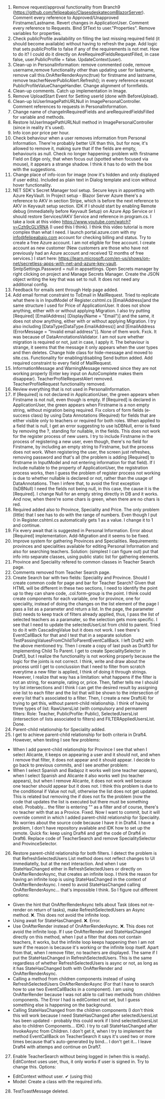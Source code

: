 1. Remove request/approval functionality from Branch9 (https://github.com/felipeabajo/ClasesdeskatecomBlazorServer). Comment every reference to Approved/Unapproved Firstname/Lastname. Revert changes in ApplicationUser. Comment every reference to Requests. Bind SfText to user."Properties". Remove variables for properties.
2. Check publicProfile availability on filling the last missing required field (it should become available) without having to refresh the page. Add logic that sets publicProfile to false if any of the requirements is not met. How to do it? I could do it directly on AreRequiredFieldsRequestFilled, in case false,  user.PublicProfile = false. UpdateContext(user).
3. Clean-up in PersonalInformation: remove commented code, remove username,remove functionality other than updating user for lastname, remove call this.OnAfterRenderAsync(true) for firstname and lastname, remove teacherNeverPublicAlert.Refresh(); in every reference except PublicProfileValueChangeHandler. Change alignment of formfields.
4. Clean-up comments. Catch up implementation in Image.
5. Remove UploadStart Event for Setting userId (done with BeforeUpload).
6. Clean-up IsUserImagePathURLNull in ImagePersonalController. Comment references to requests in PersonalInformation.
7. Change name of changeInRequiredFields and areRequiredFieldsFilled for variable and methods.
8. Restore IsUserImagePathURLNull method in ImagePersonalController (since in reality it's used).
9. Info icon por price per hour.
10. Check behaviour when a user removes information from Personal Information. There're probably better UX than this, but for now, it's allowed to remove it, making sure that if the fields are empty, behaviouris as null. Check no longer happening: problem with firstname Field on Edge only, that when focus out (spotted when focused via mouse), it appears a strange shadow. I think it has to do with the box with the suggestions.
11. Change place of info-icon for image (now it's hidden and only displayed if user edits). Included as plain text in Dialog template and icon without hover functionality.
12. NET SDK's Secret Manager tool setup. Secure keys in appsetting with Azure KeyVault. In Project setup - Blazor Server Azure there's a reference to AKV in section Stripe, which is before the next reference to AKV in Keyvault setup section. IDK if I should start by enabling Remote debug (immediatelly before Keyvault Setup) on Azure App Service or I should restore Services/IAKV Service and reference in program.cs. I take a look at this video https://www.youtube.com/watch?v=Czh9cGLVRNA (I used this I think). I think this video tutorial is more complex than what I need. I launch portal.azure.com with my info@felipeabajo.com account for checking billing and status. Try to create a free Azure account. I am not eligible for free account. I create account as new customer (New customers are those who have not previously had an Azure 
account and received 12 months of free services.) I start here: https://learn.microsoft.com/en-us/shows/on-net/secretless-apps-with-net-and-azure-key-vault. SmtpSettings.Password = null in appsettings. Open Secrets manager by right clicking on project and Manage Secrets Manager. Create the JSON object writing the key that was set to null. It does not need any additional config.
13. Feedback for emails sent through Help page added.
14. Add email format constraint to ToEmail in MailRequest. Tried to replicate what there is in InputModel of Register.cshtml.cs [EmailAddress]and the same structure I used for Price of ApplicationUser. It does not show anything, either with or without applying Migration.  I also try putting [Required] [EmailAddress] [Display(Name = "Email")] and the same,
it does not show anything, either with or without applying Migration. 
I try also including [DataType(DataType.EmailAddress)] and [EmailAddress (ErrorMessage = "Invalid email address")]. None of them work.  Fxck. It was because of DataAnnotationsValidator. I am not sure whether migration is required or not, just in case, I apply it. The behaviour is strange, it seems that the message it only appears when the user types and then deletes. Change hide class for hide-message and moved to site.css. Functionality for enabling/disabling Send button added. Add required constraint to every field of MailRequest.
15. InformationMessage and WarningMessage removed since they are not working properly (Enter key input on AutoComplete makes them disappear). TeacherProfileRequestAlert removed. TeacherProfileRequest functionality removed.
16. Review everything that is not used in PersonalInformation.
17. If [Required] is not declared in ApplicationUser, the green appears when Firstname is not null, even though is empty. If [Required] is declared in ApplicationUser, the green appears when Firstname is a non empty string, without migration being required. Fix colors of form fields (e-success class) by using Data Annotations (Required) for fields that are either visible only to teachers or required for both roles. When applied to a field that is null, I get an error suggesting to use IsDBNull, error is fixed by removing the ?, standing for nullable, in the fields. This does not work for the register process of new users. I try to include Firstname in the process of registering a new user, even though, there's no field for Firstname, by including an empty string to Firstname, but the process does not work. When registering the user, the screen just refreshes, removing password and that's all (the problem is adding [Required] to firstname in InputModel and not entering information for that field). If I include nullable to the property of ApplicationUser, the registration process works, then I guess the problem of register process not working is due to whether nullable is declared or not, rather than the usage of DataAnnotations. Then I infere that, to avoid the first exception (IsDBNull) I need the fields not being null, in this case, the cause it is the [Required]. I change Null for an empty string directly in DB and it works. And now, when there're some chars is green, when there are no chars is red.
18. Required added also to Province, Speciality and Price. The only problem (little) that I see has to do with the range of numbers. Even though I put 0 in Register.cshtml.cs automatically gets 1 as a value. I change it to 1 and continue.
19. Fix every await that is suggested in Personal Information. Error about [Required] implementation. Add-Migration and it seems to be fixed.
20. Improve system for gathering Provinces and Specialities. Requirements: provinces and specialities available for editing Personal Information and also for searching teachers. Solution: (simplest I can figure out) put that info into separate classes, using public static list for gathering elements.
21. Province and Speciality refered to common classes in Teacher Search page.
22. Comments removed from Teacher Search page.
23. Create Search bar with two fields: Speciality and Province. Should I create common code for page and bar for Teacher Search? Given that HTML will be different in these two sections, I need to identify the point up to they can share code, .col.form-group is the point. I think could create components for each variable, one for province, one for speciality, instead of doing the changes on the list element of the page I pass a list as a parameter and return a list. In the page, the parameter (list) needs to keep track of filters already applied, thus, I pass the list of selected teachers as a paramater, so the selection gets more specific. I see that I need to update the selectedUserList from child to parent. Tried to do it with CascadingValue but it does not work. I see there's EventCallBack for that and I test that in a separate solution TestPassingValuesFromChildToParentEventCallBack. I left Draft2 with the above mentioned try. Then I create a copy of last push as Draft3 for implementing Child To Parent.
I get to create SpecialitySelector in Draft3, but I realize the functionality is not working properly because the logic for the joints is not correct. I think, write and draw about the process until I get to conclussion that I need to filter from scratch everytime a new filter is applied, I think of doing it through strings. However, I realize that way has a limitation: what happens if the filter is not an string, for example, rating or, price. Then, father tells me I should try list intersections and I think I can get the desired result by assigning one list to each filter and the list that will be shown to the intersection of every list that's associated to a filter. Then, I create a new Draft(4) for trying to get this, without parent-child relationship. I think of having three types of list: RawUsersList (with compulsory and permanent filters:  Role: Teacher, PublicProfile: Public), SelectedUsersList (intersection of lists associated to filters) and FILTERAppliedUsersList. Done.
24. Parent-child relationship for Speciality added.
25. I get to achieve parent-child relationship for both criteria in Draft4. However, when testing I see few problems: 
- When I add parent-child relationship for Province I see that when I select Alicante, it keeps on appearing a user and it should not, and when I remove that filter, it does not appear and it should appear. I decide to go back to previous commits, and I see another problem:
- When I select Spanish and Badajoz it works well (one teacher appears), when I select Spanish and Alicante it also works well (no teacher appears), but when I remove Alicante, it does not work well because one teacher should appear but it does not. I think this problem is due to the conditional if Value not null, otherwise the list does not get updated. This is related but removing the if does not fix the problem (now the code that updates the list is executed but there must be something else). Probably... the filter is entering "" as a filter and of course, there's no teacher with that as a Provice. Fixed. Now I want to commit, but it will override commit in which I added parent-child relationship for Speciality. No worries about the source code because I have it in Draft4. I have a problem, I don't have repository available and IDK how to set up the remote. Quick fix: keep using Draft4 and get the code of Draft4 in Draft6. Replace code of TeacherSearch and remove SpecialitySelector and ProvinceSelector.
26. Restore parent-child relationship for both filters. I detect the problem is that RefreshSelectedUsers List method does not reflect changes to UI immediatelly, but at the next interaction. And when I use StateHasChanged either in RefreshSelectedUsers or directly on OnAfterRenderAsync, that creates an infinite loop. I think the reason for having an infinite loop is using StateHasChanged in the context of 
OnAfterRenderAsync. I need to avoid StateHasChanged calling OnAfterRenderAsync... that's impossible I think. So I figure out different options:
- Given the hint that OnAfterRenderAsync tells about Task (does not re-render on return of tasks), 
make RefreshSelectedUsers an Async method. ❌. This does not avoid the infinite loop.
- Using await for StateHasChanged. ❌. Error.
- Use OnAfterRender instead of OnAfterRenderAsync. ❌. This does not avoid the infinite loop. If I use OnAfterRender and StateHasChanged directly on this method, when I put a filter that does not contain teachers, it works, but the infinite loop keeps happening then I am not sure if the reason is because it's working or the infinite loop itself. Apart from that, when I remove filter, no teachers are displayed. The same if I put the StateHasChanged in RefreshSelectedUsers. This is the  same regardless of whether RefreshSelectedUsers is async or not, as long as it has StateHasChanged both with OnAfterRender and OnAfterRenderAsync. 
- Calling a method from children components instead of using RefreshSelectedUsers OnAfterRenderAsync
(For that I have to search how to use two EventCallBacks in a component). I am using OnAfterRender because I was not able to call two methods from children components. The Error I had is editContext not set, but I guess something else is happening on the background. 
- Calling StateHasChanged from the children components (I don't think this will work because I need StateHasChanged after selectedUsersList has been updated - probably this could work if I bind selectedUsersList also to children Components... IDK). I try to call StateHasChanged after InvokeAsync from Children. I don't get it, when I try to implement the method EventCallBack on TeacherSearch it says it's used two or more times because that's auto-generated by bind... I don't get it... I leave Draft4 with attemps and continue on Draft7.
27. Enable TeacherSearch without being logged in (when this is ready). EditContext uses user, thus, it only works if user is signed in. Try to change this. Options:
- EditContext without user. ✔ (using this)
- Model: Create a class with the required info.
28. TestToastMessage deleted. 
